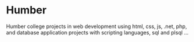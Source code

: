 # Humber
Humber college projects 
in web development
using html, css, js, .net, php, and database application projects with scripting languages, sql and plsql ...

